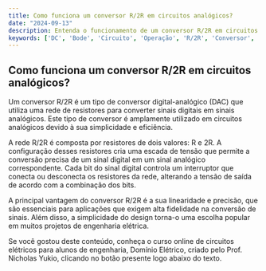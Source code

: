 ```yaml
---
title: Como funciona um conversor R/2R em circuitos analógicos?
date: "2024-09-13"
description: Entenda o funcionamento de um conversor R/2R em circuitos analógicos e sua importância na engenharia elétrica.
keywords: ['DC', 'Bode', 'Circuito', 'Operação', 'R/2R', 'Conversor', 'Sinal']
---
```


## Como funciona um conversor R/2R em circuitos analógicos?

Um conversor R/2R é um tipo de conversor digital-analógico (DAC) que utiliza uma rede de resistores para converter sinais digitais em sinais analógicos. Este tipo de conversor é amplamente utilizado em circuitos analógicos devido à sua simplicidade e eficiência.

A rede R/2R é composta por resistores de dois valores: R e 2R. A configuração desses resistores cria uma escada de tensão que permite a conversão precisa de um sinal digital em um sinal analógico correspondente. Cada bit do sinal digital controla um interruptor que conecta ou desconecta os resistores da rede, alterando a tensão de saída de acordo com a combinação dos bits.

A principal vantagem do conversor R/2R é a sua linearidade e precisão, que são essenciais para aplicações que exigem alta fidelidade na conversão de sinais. Além disso, a simplicidade do design torna-o uma escolha popular em muitos projetos de engenharia elétrica.

Se você gostou deste conteúdo, conheça o curso online de circuitos elétricos para alunos de engenharia, Domínio Elétrico, criado pelo Prof. Nicholas Yukio, clicando no botão presente logo abaixo do texto.